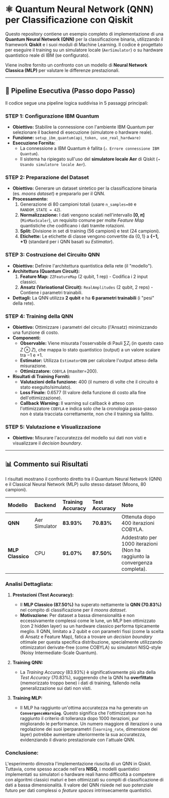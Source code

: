 # ⚛️ Quantum Neural Network (QNN) per Classificazione con Qiskit

Questo repository contiene un esempio completo di implementazione di una **Quantum Neural Network (QNN)** per la classificazione binaria, utilizzando il framework **Qiskit** e i suoi moduli di Machine Learning. Il codice è progettato per eseguire il training su un simulatore locale (`AerSimulator`) o su hardware quantistico reale di IBM (se configurato).

Viene inoltre fornito un confronto con un modello di **Neural Network Classica (MLP)** per valutare le differenze prestazionali.

---

## 🚀 Pipeline Esecutiva (Passo dopo Passo)

Il codice segue una pipeline logica suddivisa in 5 passaggi principali:

### STEP 1: Configurazione IBM Quantum
- **Obiettivo:** Stabilire la connessione con l'ambiente IBM Quantum per selezionare il backend di esecuzione (simulatore o hardware reale).
- **Funzione:** `setup_ibm_quantum(api_token, use_real_hardware)`
- **Esecuzione Fornita:**
    - La connessione a IBM Quantum è fallita (`⚠ Errore connessione IBM Quantum`).
    - Il sistema ha ripiegato sull'uso del **simulatore locale Aer** di Qiskit (`→ Usando simulatore locale Aer`).

### STEP 2: Preparazione del Dataset
- **Obiettivo:** Generare un dataset sintetico per la classificazione binaria (es. *moons dataset*) e prepararlo per il QNN.
- **Processamento:**
    1. Generazione di 80 campioni totali (usare `n_samples=80` e `RANDOM_STATE = 42`).
    2. **Normalizzazione:** I dati vengono scalati nell'intervallo **$[0, \pi]$** (`MinMaxScaler`), un requisito comune per molte *Feature Map* quantistiche che codificano i dati tramite rotazioni.
    3. **Split:** Divisione in set di training (56 campioni) e test (24 campioni).
    4. **Etichette:** Le etichette di classe vengono convertite da $\{0, 1\}$ a **$\{-1, +1\}$** (standard per i QNN basati su *Estimator*).

### STEP 3: Costruzione del Circuito QNN
- **Obiettivo:** Definire l'architettura quantistica della rete (il "modello").
- **Architettura (Quantum Circuit):**
    1. **Feature Map:** `ZZFeatureMap` (2 qubit, 1 rep) - Codifica i 2 input classici.
    2. **Ansatz (Varioational Circuit):** `RealAmplitudes` (2 qubit, 2 reps) - Contiene i parametri trainabili.
- **Dettagli:** La QNN utilizza **2 qubit** e ha **6 parametri trainabili** (i "pesi" della rete).

### STEP 4: Training della QNN
- **Obiettivo:** Ottimizzare i parametri del circuito (l'Ansatz) minimizzando una funzione di costo.
- **Componenti:**
    - **Observable:** Viene misurata l'osservabile di Pauli $\sum Z_i$ (in questo caso $Z \otimes Z$), che mappa lo stato quantistico (output) a un valore scalare tra $-1$ e $+1$.
    - **Estimator:** Utilizza `EstimatorQNN` per calcolare l'output atteso della misurazione.
    - **Ottimizzatore:** `COBYLA` (maxiter=200).
- **Risultati di Training Forniti:**
    - **Valutazioni della funzione:** 400 (il numero di volte che il circuito è stato eseguito/simulato).
    - **Loss Finale:** $0.6577$ (Il valore della funzione di costo alla fine dell'ottimizzazione).
    - **Callback Warning:** Il warning sul callback è atteso con l'ottimizzatore `COBYLA` e indica solo che la cronologia passo-passo non è stata tracciata correttamente, non che il training sia fallito.

### STEP 5: Valutazione e Visualizzazione
- **Obiettivo:** Misurare l'accuratezza del modello sui dati non visti e visualizzare il *decision boundary*.

---

## 📊 Commento sui Risultati

I risultati mostrano il confronto diretto tra il Quantum Neural Network (QNN) e il Classical Neural Network (MLP) sullo stesso dataset (Moons, 80 campioni).

| Modello | Backend | Training Accuracy | Test Accuracy | Note |
| :--- | :--- | :--- | :--- | :--- |
| **QNN** | Aer Simulator | **83.93%** | **70.83%** | Ottenuta dopo 400 iterazioni COBYLA. |
| **MLP Classico** | CPU | **91.07%** | **87.50%** | Addestrato per 1000 iterazioni (Non ha raggiunto la convergenza completa). |

### Analisi Dettagliata:

1.  **Prestazioni (Test Accuracy):**
    - Il **MLP Classico (87.50%)** ha superato nettamente la **QNN (70.83%)** nel compito di classificazione per il *moons dataset*.
    - **Motivazione:** Per dataset a bassa dimensionalità e non eccessivamente complessi come le lune, un MLP ben ottimizzato (con 2 hidden layer) su un hardware classico performa tipicamente meglio. Il QNN, limitato a 2 qubit e con parametri fissi (come la scelta di Ansatz e Feature Map), fatica a trovare un *decision boundary* ottimale per questa specifica distribuzione, specialmente utilizzando ottimizzatori derivate-free (come COBYLA) su simulatori NISQ-style (Noisy Intermediate-Scale Quantum).

2.  **Training QNN:**
    - La *Training Accuracy* (83.93%) è significativamente più alta della *Test Accuracy* (70.83%), suggerendo che la QNN ha **overfittato** (memorizzato troppo bene) i dati di training, fallendo nella generalizzazione sui dati non visti.

3.  **Training MLP:**
    - Il MLP ha raggiunto un'ottima accuratezza ma ha generato un **`ConvergenceWarning`**. Questo significa che l'ottimizzatore non ha raggiunto il criterio di tolleranza dopo 1000 iterazioni, pur migliorando le performance. Un numero maggiore di iterazioni o una regolazione dei suoi iperparametri (`learning_rate`, dimensione dei layer) potrebbe aumentare ulteriormente la sua accuratezza, evidenziando il divario prestazionale con l'attuale QNN.

### Conclusione:

L'esperimento dimostra l'implementazione riuscita di un QNN in Qiskit. Tuttavia, come spesso accade nell'era **NISQ**, i modelli quantistici implementati su simulatori o hardware reali hanno difficoltà a competere con algoritmi classici maturi e ben ottimizzati su compiti di classificazione di dati a bassa dimensionalità. Il valore del QNN risiede nel suo potenziale futuro per dati complessi o *feature spaces* intrinsecamente quantistici.